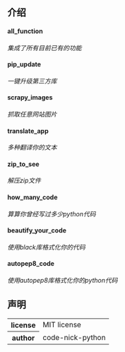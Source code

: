 ## 介绍
#### all_function
*集成了所有目前已有的功能*
#### pip_update
*一键升级第三方库*
#### scrapy_images
*抓取任意网站图片*
#### translate_app
*多种翻译你的文本*
#### zip_to_see
*解压zip文件*
#### how_many_code
*算算你曾经写过多少python代码*
#### beautify_your_code
*使用black库格式化你的代码*
#### autopep8_code
*使用autopep8库格式化你的python代码*
## 声明
<table>
  <tr>
    <th>license</th>
    <td>MIT license</td>
  </tr>
  <tr>
    <th>author</th>
    <td>code-nick-python</td>
  </tr>
</table>
